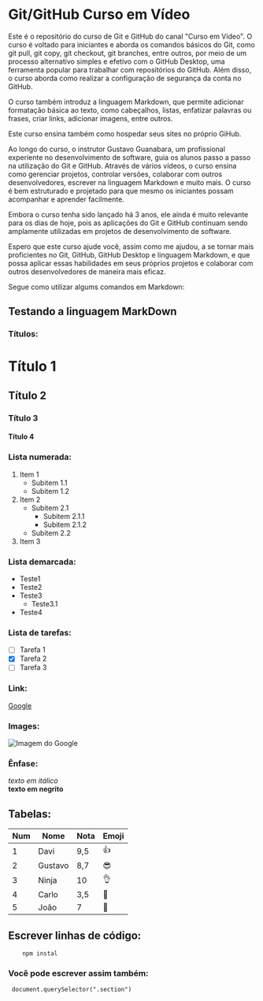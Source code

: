 # Git/GitHub Curso em Vídeo
Este é o repositório do curso de Git e GitHub do canal "Curso em Vídeo".  O curso é voltado para iniciantes e aborda os comandos básicos do Git, como git pull, git copy, git checkout, git branches, entre outros, por meio de um processo alternativo simples e efetivo com o GitHub Desktop, uma ferramenta popular para trabalhar com repositórios do GitHub.  Além disso, o curso aborda como realizar a configuração de segurança da conta no GitHub.

O curso também introduz a linguagem Markdown, que permite adicionar formatação básica ao texto, como cabeçalhos, listas, enfatizar palavras ou frases, criar links, adicionar imagens, entre outros. 

Este curso ensina também como hospedar seus sites no próprio GiHub.

Ao longo do curso, o instrutor Gustavo Guanabara, um profissional experiente no desenvolvimento de software, guia os alunos passo a passo na utilização do Git e GitHub. Através de vários vídeos, o curso ensina como gerenciar projetos, controlar versões, colaborar com outros desenvolvedores, escrever na linguagem Markdown e muito mais. O curso é bem estruturado e projetado para que mesmo os iniciantes possam acompanhar e aprender facilmente.

Embora o curso tenha sido lançado há 3 anos, ele ainda é muito relevante para os dias de hoje, pois as aplicações do Git e GitHub continuam sendo amplamente utilizadas em projetos de desenvolvimento de software.

Espero  que este curso ajude você, assim como me ajudou, a se tornar mais proficientes no Git, GitHub, GitHub Desktop e linguagem Markdown, e que possa aplicar essas habilidades em seus próprios projetos e colaborar com outros desenvolvedores de maneira mais eficaz.

Segue como utilizar algums comandos em Markdown:

## Testando a linguagem MarkDown

### **Títulos**:

# Título 1
## Título 2
### Título 3
#### Título 4

### **Lista numerada**:

1. Item 1
    - Subitem 1.1
    - Subitem 1.2
2. Item 2
    - Subitem 2.1
        - Subitem 2.1.1
        - Subitem 2.1.2
    - Subitem 2.2
3. Item 3

### **Lista demarcada**:

* Teste1
* Teste2
* Teste3
  * Teste3.1
* Teste4

### **Lista de tarefas**:
- [ ] Tarefa 1
- [x] Tarefa 2
- [ ] Tarefa 3

### **Link**:
[Google](https://www.google.com)

### **Images**:
![Imagem do Google](https://t.ctcdn.com.br/essK16aBUDd_65hp5umT3aMn_i8=/400x400/smart/filters:format(webp)/i606944.png)

### **Ênfase**:
*texto em itálico*  
**texto em negrito**

## **Tabelas**:
Num | Nome | Nota | Emoji
---|---|---|---
1 | Davi | 9,5 | 👍
2 | Gustavo | 8,7 | 😎
3 | Ninja | 10 | 👌
4 | Carlo | 3,5 | 🤔
5 | João | 7 | 🤖

## **Escrever linhas de código**:
```
    npm instal
```
### **Você pode escrever assim também**:

` document.querySelector(".section")`
